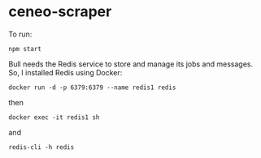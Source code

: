 # ceneo-scraper
 
To run:
```
npm start
```

Bull needs the Redis service to store and manage its jobs and messages. So, I installed Redis using Docker:
```
docker run -d -p 6379:6379 --name redis1 redis
```

then

```
docker exec -it redis1 sh
```

and
```
redis-cli -h redis
```